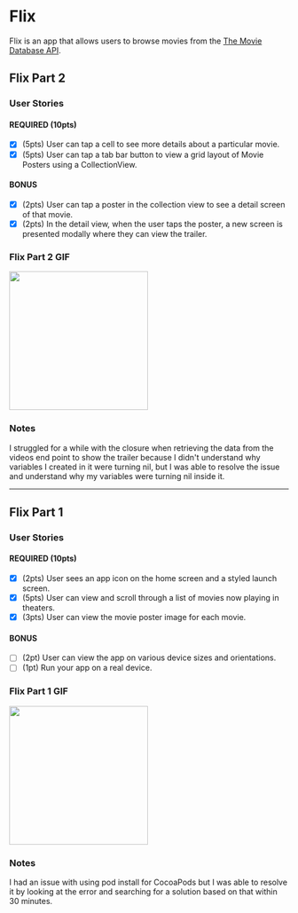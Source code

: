 # Flix

Flix is an app that allows users to browse movies from the [The Movie Database API](http://docs.themoviedb.apiary.io/#).

## Flix Part 2

### User Stories

#### REQUIRED (10pts)
- [x] (5pts) User can tap a cell to see more details about a particular movie.
- [x] (5pts) User can tap a tab bar button to view a grid layout of Movie Posters using a CollectionView.

#### BONUS
- [x] (2pts) User can tap a poster in the collection view to see a detail screen of that movie.
- [x] (2pts) In the detail view, when the user taps the poster, a new screen is presented modally where they can view the trailer.

### Flix Part 2 GIF

<img src="http://g.recordit.co/pmVhunS0NR.gif" width=250><br>

### Notes
I struggled for a while with the closure when retrieving the data from the videos end point to show the trailer because I didn't understand why variables I created in it were turning nil, but I was able to resolve the issue and understand why my variables were turning nil inside it.

---

## Flix Part 1

### User Stories
#### REQUIRED (10pts)
- [x] (2pts) User sees an app icon on the home screen and a styled launch screen.
- [x] (5pts) User can view and scroll through a list of movies now playing in theaters.
- [x] (3pts) User can view the movie poster image for each movie.

#### BONUS
- [ ] (2pt) User can view the app on various device sizes and orientations.
- [ ] (1pt) Run your app on a real device.

### Flix Part 1 GIF

<img src="http://g.recordit.co/e2uO94GXgz.gif" width=250><br>

### Notes
I had an issue with using pod install for CocoaPods but I was able to resolve it by looking at the error and searching for a solution based on that within 30 minutes. 

